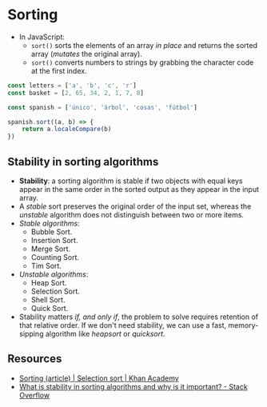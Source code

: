 # Sorting

* In JavaScript:
  * `sort()` sorts the elements of an array *in place* and returns
  the sorted array (*mutates* the original array).
  * `sort()` converts numbers to strings by grabbing the character code at the
    first index.

```javascript
const letters = ['a', 'b', 'c', 'r']
const basket = [2, 65, 34, 2, 1, 7, 8]

const spanish = ['único', 'árbol', 'cosas', 'fútbol']

spanish.sort((a, b) => {
    return a.localeCompare(b)
})
```

## Stability in sorting algorithms

* **Stability**: a sorting algorithm is stable if two objects with equal keys
  appear in the same order in the sorted output as they appear in the input
  array.
* A *stable* sort preserves the original order of the input set, whereas the *unstable* algorithm does not distinguish between two or more items.
* *Stable algorithms*:
  * Bubble Sort.
  * Insertion Sort.
  * Merge Sort.
  * Counting Sort.
  * Tim Sort.
* *Unstable algorithms*:
  * Heap Sort.
  * Selection Sort.
  * Shell Sort.
  * Quick Sort.
* Stability matters *if, and only if*, the problem to solve requires
  retention of that relative order. If we don't need stability, we can use a
  fast, memory-sipping algorithm like *heapsort* or *quicksort*.

## Resources

* [Sorting (article) | Selection sort | Khan Academy](https://www.khanacademy.org/computing/computer-science/algorithms/sorting-algorithms/a/sorting)
* [What is stability in sorting algorithms and why is it important? - Stack Overflow](https://stackoverflow.com/questions/1517793/what-is-stability-in-sorting-algorithms-and-why-is-it-important)
